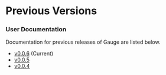 # Previous Versions

### User Documentation

Documentation for previous releases of Gauge are listed below.

- [v0.0.6](/documentation/user/current) (Current)
- [v0.0.5](/documentation/user/0.0.5)
- [v0.0.4](/documentation/user/0.0.4)

